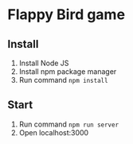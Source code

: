# Flappy Bird game

## Install
1. Install Node JS
2. Install npm package manager
3. Run command `npm install`

## Start 
1. Run command `npm run server`
2. Open localhost:3000
